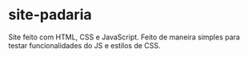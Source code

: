 # site-padaria

Site feito com HTML, CSS e JavaScript. Feito de maneira simples para testar funcionalidades do JS e estilos de CSS.
